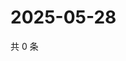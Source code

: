 # 2025-05-28

共 0 条

<!-- BEGIN ZHIHUQUESTIONS -->
<!-- 最后更新时间 Wed May 28 2025 00:14:25 GMT+0800 (China Standard Time) -->

<!-- END ZHIHUQUESTIONS -->
